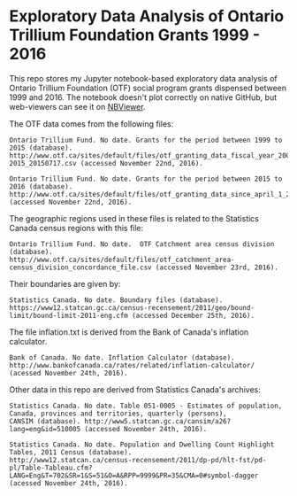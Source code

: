 <h1>Exploratory Data Analysis of Ontario Trillium Foundation Grants 1999 - 2016</h1>

This repo stores my Jupyter notebook-based exploratory data analysis of Ontario Trillium Foundation (OTF) social program grants dispensed between 1999 and 2016.  The notebook doesn't plot correctly on native GitHub, but web-viewers can see it on [NBViewer](https://nbviewer.jupyter.org/github/cczhu/OpenDataTorontoOTF/blob/master/Ontario%20Trillium%20Foundation%20Grants%20%28Open%20Data%20Toronto%202016-11-24%29.ipynb).


The OTF data comes from the following files:

    Ontario Trillium Fund. No date. Grants for the period between 1999 to 2015 (database).
    http://www.otf.ca/sites/default/files/otf_granting_data_fiscal_year_2000-2015_20150717.csv (accessed November 22nd, 2016).

    Ontario Trillium Fund. No date. Grants for the period between 2015 to 2016 (database).
    http://www.otf.ca/sites/default/files/otf_granting_data_since_april_1_2015.csv (accessed November 22nd, 2016).

The geographic regions used in these files is related to the Statistics Canada census regions with this file:

    Ontario Trillium Fund. No date.  OTF Catchment area census division (database). 
    http://www.otf.ca/sites/default/files/otf_catchment_area-census_division_concordance_file.csv (accessed November 23rd, 2016).

Their boundaries are given by:

    Statistics Canada. No date. Boundary files (database). 
    https://www12.statcan.gc.ca/census-recensement/2011/geo/bound-limit/bound-limit-2011-eng.cfm (accessed December 25th, 2016).

The file inflation.txt is derived from the Bank of Canada's inflation calculator.

    Bank of Canada. No date. Inflation Calculator (database). 
    http://www.bankofcanada.ca/rates/related/inflation-calculator/ (acessed November 24th, 2016).

Other data in this repo are derived from Statistics Canada's archives:

    Statistics Canada. No date. Table 051-0005 - Estimates of population, Canada, provinces and territories, quarterly (persons), 
    CANSIM (database). http://www5.statcan.gc.ca/cansim/a26?lang=eng&id=510005 (accessed November 24th, 2016).

    Statistics Canada. No date. Population and Dwelling Count Highlight Tables, 2011 Census (database). 
    http://www12.statcan.ca/census-recensement/2011/dp-pd/hlt-fst/pd-pl/Table-Tableau.cfm?
    LANG=Eng&T=702&SR=1&S=51&O=A&RPP=9999&PR=35&CMA=0#symbol-dagger (acessed November 24th, 2016).
